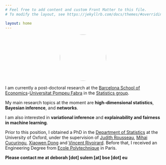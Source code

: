 ```yaml
---
# Feel free to add content and custom Front Matter to this file.
# To modify the layout, see https://jekyllrb.com/docs/themes/#overriding-theme-defaults

layout: home
---
```


<p align="center">
  <img src="../images/IMG_20210630_085720.jpg" class="pull-left" style="text-align:center; height:150px; width:150px; border-radius:100%"/>
</p>


I am currently a post-doctoral research at the [Barcelona School of Economics](https://bse.eu/)-[Universitat Pompeu Fabra](https://www.upf.edu/) in the [Statistics group](https://sites.google.com/view/stats-upf/).

My main research topics at the moment are **high-dimensional statistics**, **Bayesian inference**, and **networks**.

I am also interested in **variational inference** and **explainability and fairness in machine learning**.

Prior to this position, I obtained a PhD in the [Department of Statistics](http://www.stats.ox.ac.uk/) at the University of Oxford, under the supervision of [Judith Rousseau](http://www.stats.ox.ac.uk/~rousseau/), [Mihai Cucuringu](http://www.stats.ox.ac.uk/~cucuringu), [Xiaowen Dong](https://web.media.mit.edu/~xdong/) and [Vincent Rivoirard](https://www.ceremade.dauphine.fr/~rivoirar/).
Before that, I received an Engineering Degree from [Ecole Polytechnique](https://www.polytechnique.edu/) in Paris. 


**Please contact me at deborah [dot] sulem [at] bse [dot] eu**
